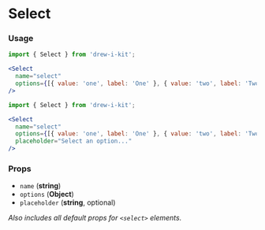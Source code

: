 # Select

### Usage

```jsx
import { Select } from 'drew-i-kit';

<Select
  name="select"
  options={[{ value: 'one', label: 'One' }, { value: 'two', label: 'Two' }]}
/>
```

```jsx
import { Select } from 'drew-i-kit';

<Select
  name="select"
  options={[{ value: 'one', label: 'One' }, { value: 'two', label: 'Two' }]}
  placeholder="Select an option..."
/>
```

### Props

- `name` (**string**)
- `options` (**Object**)
- `placeholder` (**string**, optional)

_Also includes all default props for `<select>` elements._